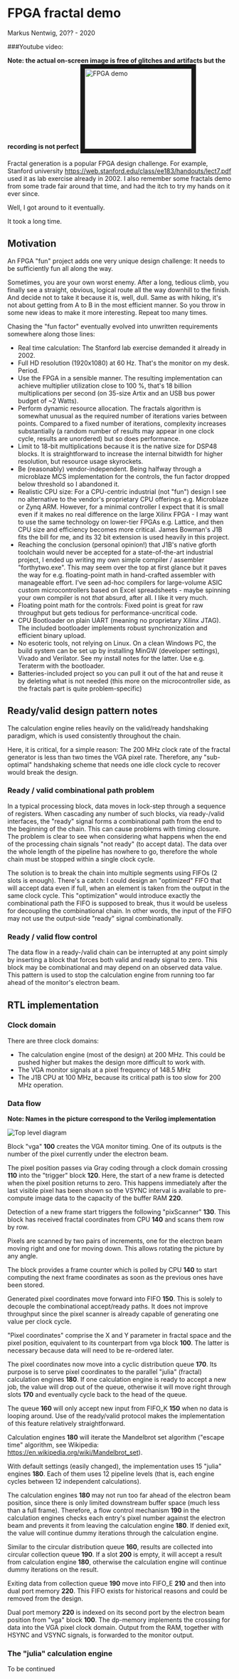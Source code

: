 # FPGA fractal demo
Markus Nentwig, 20?? - 2020

###Youtube video:

__Note: the actual on-screen image is free of glitches and artifacts but the recording is not perfect__
<a href="http://www.youtube.com/watch?feature=player_embedded&v=XnHhH9rjF9c
" target="_blank"><img src="http://img.youtube.com/vi/XnHhH9rjF9c/0.jpg" 
alt="FPGA demo" width="240" height="180" border="10" /></a>

Fractal generation is a popular FPGA design challenge. 
For example, Stanford university 
https://web.stanford.edu/class/ee183/handouts/lect7.pdf
used it as lab exercise already in 2002. I also remember some fractals demo from some trade fair around that time, and had the itch to try my hands on it ever since.

Well, I got around to it eventually. 

It took a long time.

## Motivation
An FPGA "fun" project adds one very unique design challenge: It needs to be sufficiently fun all along the way. 

Sometimes, you are your own worst enemy. After a long, tedious climb, you finally see a straight, obvious, logical route all the way downhill to the finish. 
And decide not to take it because it is, well, dull. Same as with hiking, it's not about getting from A to B in the most efficient manner. 
So you throw in some new ideas to make it more interesting. Repeat too many times.

Chasing the "fun factor" eventually evolved into unwritten requirements somewhere along those lines:

* Real time calculation: The Stanford lab exercise demanded it already in 2002.
* Full HD resolution (1920x1080) at 60 Hz. That's the monitor on my desk. Period.
* Use the FPGA in a sensible manner. The resulting implementation can achieve multiplier utilization close to 100 %, that's 18 billion multiplications per second (on 35-size Artix and an USB bus power budget of ~2 Watts).	
* Perform dynamic resource allocation. The fractals algorithm is somewhat unusual as the required number of iterations varies between points. Compared to a fixed number of iterations, complexity increases substantially (a random number of results may appear in one clock cycle, results are unordered) but so does performance.
* Limit to 18-bit multiplications because it is the native size for DSP48 blocks. It is straightforward to increase the internal bitwidth for higher resolution, but resource usage skyrockets.
* Be (reasonably) vendor-independent. Being halfway through a microblaze MCS implementation for the controls, the fun factor dropped below threshold so I abandoned it.
* Realistic CPU size: For a CPU-centric industrial (not "fun") design I see no alternative to the vendor's proprietary CPU offerings e.g. Microblaze or Zynq ARM. However, for a minimal controller I expect that it is small even if it makes no real difference on the large Xilinx FPGA - I may want to use the same technology on lower-tier FPGAs e.g. Lattice, and then CPU size and efficiency becomes more critical. James Bowman's J1B fits the bill for me, and its 32 bit extension is used heavily in this project.
* Reaching the conclusion (personal opinion!) that J1B's native gforth toolchain would never be accepted for a state-of-the-art industrial project, I ended up writing my own simple compiler / assembler "forthytwo.exe". This may seem over the top at first glance but it paves the way for e.g. floating-point math in hand-crafted assembler with manageable effort. I've seen ad-hoc compilers for large-volume ASIC custom microcontrollers based on Excel spreadsheets - maybe spinning your own compiler is not _that_ absurd, after all. I like it very much.
* Floating point math for the controls: Fixed point is great for raw throughput but gets tedious for performance-uncritical code.
* CPU Bootloader on plain UART (meaning no proprietary Xilinx JTAG). The included bootloader implements robust synchronization and efficient binary upload.
* No esoteric tools, not relying on Linux. On a clean Windows PC, the build system can be set up by installing MinGW (developer settings), Vivado and Verilator. See my install notes for the latter. Use e.g. Teraterm with the bootloader.
* Batteries-included project so you can pull it out of the hat and reuse it by deleting what is not needed (this more on the microcontroller side, as the fractals part is quite problem-specific)

## Ready/valid design pattern notes
The calculation engine relies heavily on the valid/ready handshaking paradigm, which is used consistently throughout the chain.

Here, it is critical, for a simple reason: 
The 200 MHz clock rate of the fractal generator is less than two times the VGA pixel rate. Therefore, any "sub-optimal" handshaking scheme that needs one idle clock cycle to recover would break the design.

### Ready / valid combinational path problem
In a typical processing block, data moves in lock-step through a sequence of registers. 
When cascading any number of such blocks, via ready-/valid interfaces, the "ready" signal forms a combinational path from the end to the beginning of the chain. This can cause problems with timing closure.
The problem is clear to see when considering what happens when the end of the processing chain signals "not ready" (to accept data). 
The data over the whole length of the pipeline has nowhere to go, therefore the whole chain must be stopped within a single clock cycle.

The solution is to break the chain into multiple segments using FIFOs (2 slots is enough).
There's a catch: I could design an "optimized" FIFO that will accept data even if full, when an element is taken from the output in the same clock cycle.
This "optimization" would introduce exactly the combinational path the FIFO is supposed to break, thus it would be useless for decoupling the combinational chain.
In other words, the input of the FIFO may not use the output-side "ready" signal combinationally.

### Ready / valid flow control
The data flow in a ready-/valid chain can be interrupted at any point simply by inserting a block that forces both valid and ready signal to zero.
This block may be combinational and may depend on an observed data value. 
This pattern is used to stop the calculation engine from running too far ahead of the monitor's electron beam.

## RTL implementation

### Clock domain
There are three clock domains: 
* The calculation engine (most of the design) at 200 MHz. This could be pushed higher but makes the design more difficult to work with.
* The VGA monitor signals at a pixel frequency of 148.5 MHz
* The J1B CPU at 100 MHz, because its critical path is too slow for 200 MHz operation.

### Data flow
__Note: Names in the picture correspond to the Verilog implementation__

![Top level diagram](https://github.com/mnentwig/forthytwo/blob/master/fractalsProject/wwwSrc/systemDiagram.png "Top level diagram")

Block "vga" **100** creates the VGA monitor timing. One of its outputs is the number of the pixel currently under the electron beam.

The pixel position passes via Gray coding through a clock domain crossing **110** into the "trigger" block **120**.
Here, the start of a new frame is detected when the pixel position returns to zero. 
This happens immediately after the last visible pixel has been shown so the VSYNC interval is available to pre-compute image data to the capacity of the buffer RAM **220**.

Detection of a new frame start triggers the following "pixScanner" **130**. This block has received fractal coordinates from CPU **140** and scans them row by row.

Pixels are scanned by two pairs of increments, one for the electron beam moving right and one for moving down. This allows rotating the picture by any angle.

The block provides a frame counter which is polled by CPU **140** to start computing the next frame coordinates as soon as the previous ones have been stored.

Generated pixel coordinates move forward into FIFO **150**. This is solely to decouple the combinational accept/ready paths. 
It does not improve throughput since the pixel scanner is already capable of generating one value per clock cycle.

"Pixel coordinates" comprise the X and Y parameter in fractal space and the pixel position, equivalent to its counterpart from vga block **100**. 
The latter is necessary because data will need to be re-ordered later.

The pixel coordinates now move into a cyclic distribution queue **170**. Its purpose is to serve pixel coordinates to the parallel "julia" (fractal) calculation engines **180**.
If one calculation engine is ready to accept a new job, the value will drop out of the queue, otherwise it will move right through slots **170** and eventually cycle back to the head of the queue.

The queue **160** will only accept new input from FIFO_K **150** when no data is looping around. Use of the ready/valid protocol makes the implementation of this feature relatively straightforward.

Calculation engines **180** will iterate the Mandelbrot set algorithm ("escape time" algorithm, see Wikipedia: https://en.wikipedia.org/wiki/Mandelbrot_set). 

With default settings (easily changed), the implementation uses 15 "julia" engines **180**. Each of them uses 12 pipeline levels (that is, each engine cycles between 12 independent calculations).

The calculation engines **180** may not run too far ahead of the electron beam position, since there is only limited downstream buffer space (much less than a full frame).
Therefore, a flow control mechanism **190** in the calculation engines checks each entry's pixel number against the electron beam and prevents it from leaving the calculation engine **180**.
If denied exit, the value will continue dummy iterations through the calculation engine.

Similar to the circular distribution queue **160**, results are collected into circular collection queue **190**. If a slot **200** is empty, it will accept a result from calculation engine **180**, otherwise the calculation engine will continue dummy iterations on the result.

Exiting data from collection queue **190** move into FIFO_E **210** and then into dual port memory **220**. This FIFO exists for historical reasons and could be removed from the design.

Dual port memory **220** is indexed on its second port by the electron beam position from "vga" block **100**. The dp-memory implements the crossing for data into the VGA pixel clock domain. 
Output from the RAM, together with HSYNC and VSYNC signals, is forwarded to the monitor output.

### The "julia" calculation engine
To be continued

